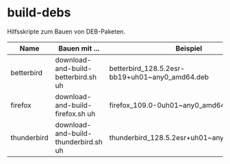 build-debs
==========

Hilfsskripte zum Bauen von DEB-Paketen.

Name       |Bauen mit ...                       |Beispiel                                
-----------|------------------------------------|----------------------------------------------
betterbird |download-and-build-betterbird.sh uh |betterbird_128.5.2esr-bb19+uh01~any0_amd64.deb
firefox    |download-and-build-firefox.sh uh    |firefox_109.0-0uh01~any0_amd64.deb
thunderbird|download-and-build-thunderbird.sh uh|thunderbird_128.5.2esr+uh01~any0_amd64.deb
